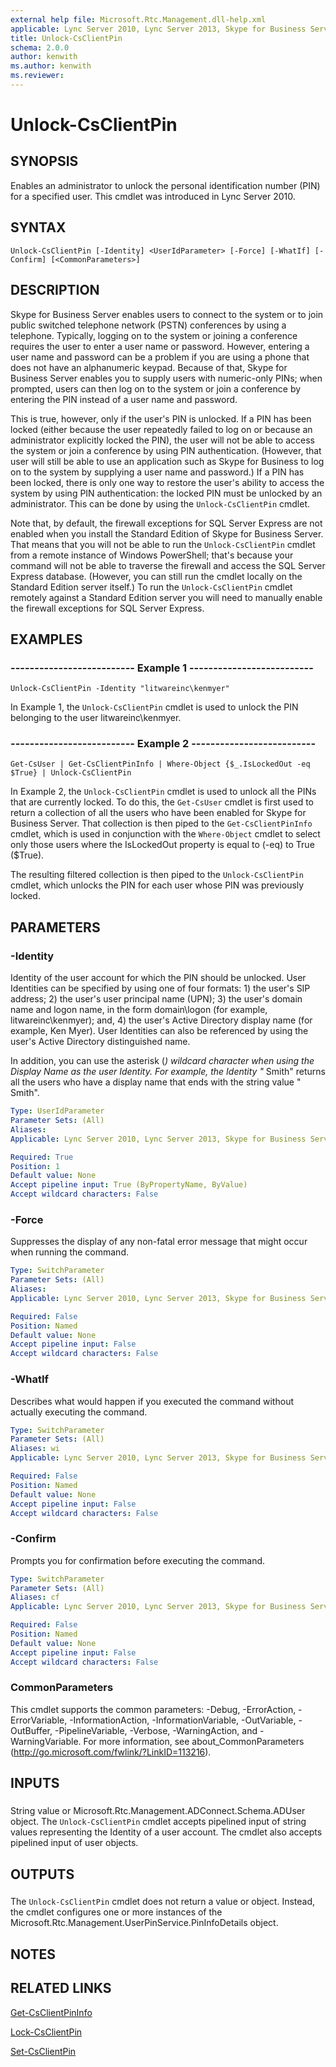 ```yaml
---
external help file: Microsoft.Rtc.Management.dll-help.xml
applicable: Lync Server 2010, Lync Server 2013, Skype for Business Server 2015, Skype for Business Server 2019
title: Unlock-CsClientPin
schema: 2.0.0
author: kenwith
ms.author: kenwith
ms.reviewer:
---
```


# Unlock-CsClientPin

## SYNOPSIS
Enables an administrator to unlock the personal identification number (PIN) for a specified user.
This cmdlet was introduced in Lync Server 2010.


## SYNTAX

```
Unlock-CsClientPin [-Identity] <UserIdParameter> [-Force] [-WhatIf] [-Confirm] [<CommonParameters>]
```

## DESCRIPTION
Skype for Business Server enables users to connect to the system or to join public switched telephone network (PSTN) conferences by using a telephone.
Typically, logging on to the system or joining a conference requires the user to enter a user name or password.
However, entering a user name and password can be a problem if you are using a phone that does not have an alphanumeric keypad.
Because of that, Skype for Business Server enables you to supply users with numeric-only PINs; when prompted, users can then log on to the system or join a conference by entering the PIN instead of a user name and password.

This is true, however, only if the user's PIN is unlocked.
If a PIN has been locked (either because the user repeatedly failed to log on or because an administrator explicitly locked the PIN), the user will not be able to access the system or join a conference by using PIN authentication.
(However, that user will still be able to use an application such as Skype for Business to log on to the system by supplying a user name and password.) If a PIN has been locked, there is only one way to restore the user's ability to access the system by using PIN authentication: the locked PIN must be unlocked by an administrator.
This can be done by using the `Unlock-CsClientPin` cmdlet.

Note that, by default, the firewall exceptions for SQL Server Express are not enabled when you install the Standard Edition of Skype for Business Server.
That means that you will not be able to run the `Unlock-CsClientPin` cmdlet from a remote instance of Windows PowerShell; that's because your command will not be able to traverse the firewall and access the SQL Server Express database.
(However, you can still run the cmdlet locally on the Standard Edition server itself.) To run the `Unlock-CsClientPin` cmdlet remotely against a Standard Edition server you will need to manually enable the firewall exceptions for SQL Server Express.


## EXAMPLES

### -------------------------- Example 1 --------------------------
```
Unlock-CsClientPin -Identity "litwareinc\kenmyer"
```

In Example 1, the `Unlock-CsClientPin` cmdlet is used to unlock the PIN belonging to the user litwareinc\kenmyer.


### -------------------------- Example 2 --------------------------
```
Get-CsUser | Get-CsClientPinInfo | Where-Object {$_.IsLockedOut -eq $True} | Unlock-CsClientPin
```

In Example 2, the `Unlock-CsClientPin` cmdlet is used to unlock all the PINs that are currently locked.
To do this, the `Get-CsUser` cmdlet is first used to return a collection of all the users who have been enabled for Skype for Business Server.
That collection is then piped to the `Get-CsClientPinInfo` cmdlet, which is used in conjunction with the `Where-Object` cmdlet to select only those users where the IsLockedOut property is equal to (-eq) to True ($True).

The resulting filtered collection is then piped to the `Unlock-CsClientPin` cmdlet, which unlocks the PIN for each user whose PIN was previously locked.


## PARAMETERS

### -Identity
Identity of the user account for which the PIN should be unlocked.
User Identities can be specified by using one of four formats: 1) the user's SIP address; 2) the user's user principal name (UPN); 3) the user's domain name and logon name, in the form domain\logon (for example, litwareinc\kenmyer); and, 4) the user's Active Directory display name (for example, Ken Myer).
User Identities can also be referenced by using the user's Active Directory distinguished name.

In addition, you can use the asterisk (*) wildcard character when using the Display Name as the user Identity.
For example, the Identity "* Smith" returns all the users who have a display name that ends with the string value " Smith".

```yaml
Type: UserIdParameter
Parameter Sets: (All)
Aliases: 
Applicable: Lync Server 2010, Lync Server 2013, Skype for Business Server 2015, Skype for Business Server 2019

Required: True
Position: 1
Default value: None
Accept pipeline input: True (ByPropertyName, ByValue)
Accept wildcard characters: False
```

### -Force
Suppresses the display of any non-fatal error message that might occur when running the command.

```yaml
Type: SwitchParameter
Parameter Sets: (All)
Aliases: 
Applicable: Lync Server 2010, Lync Server 2013, Skype for Business Server 2015, Skype for Business Server 2019

Required: False
Position: Named
Default value: None
Accept pipeline input: False
Accept wildcard characters: False
```

### -WhatIf
Describes what would happen if you executed the command without actually executing the command.

```yaml
Type: SwitchParameter
Parameter Sets: (All)
Aliases: wi
Applicable: Lync Server 2010, Lync Server 2013, Skype for Business Server 2015, Skype for Business Server 2019

Required: False
Position: Named
Default value: None
Accept pipeline input: False
Accept wildcard characters: False
```

### -Confirm
Prompts you for confirmation before executing the command.

```yaml
Type: SwitchParameter
Parameter Sets: (All)
Aliases: cf
Applicable: Lync Server 2010, Lync Server 2013, Skype for Business Server 2015, Skype for Business Server 2019

Required: False
Position: Named
Default value: None
Accept pipeline input: False
Accept wildcard characters: False
```

### CommonParameters
This cmdlet supports the common parameters: -Debug, -ErrorAction, -ErrorVariable, -InformationAction, -InformationVariable, -OutVariable, -OutBuffer, -PipelineVariable, -Verbose, -WarningAction, and -WarningVariable. For more information, see about_CommonParameters (http://go.microsoft.com/fwlink/?LinkID=113216).

## INPUTS

###  
String value or Microsoft.Rtc.Management.ADConnect.Schema.ADUser object.
The `Unlock-CsClientPin` cmdlet accepts pipelined input of string values representing the Identity of a user account.
The cmdlet also accepts pipelined input of user objects.

## OUTPUTS

###  
The `Unlock-CsClientPin` cmdlet does not return a value or object.
Instead, the cmdlet configures one or more instances of the Microsoft.Rtc.Management.UserPinService.PinInfoDetails object.

## NOTES

## RELATED LINKS

[Get-CsClientPinInfo](Get-CsClientPinInfo.md)

[Lock-CsClientPin](Lock-CsClientPin.md)

[Set-CsClientPin](Set-CsClientPin.md)

